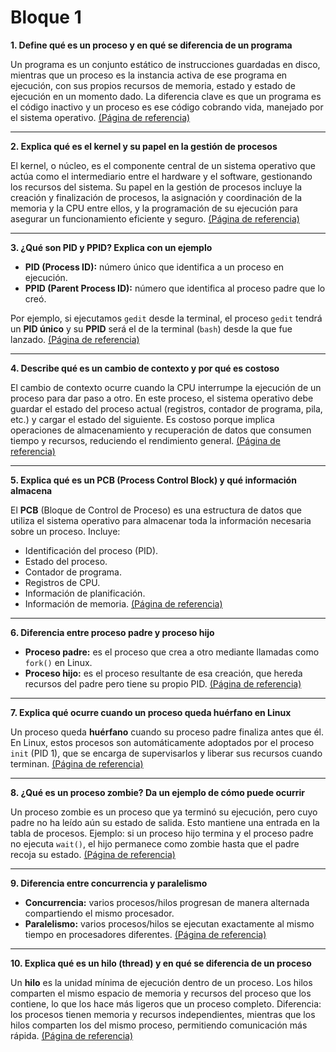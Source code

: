 # Bloque 1

**1. Define qué es un proceso y en qué se diferencia de un programa**

Un programa es un conjunto estático de instrucciones guardadas en disco, mientras que un proceso es la instancia activa de ese programa en ejecución, con sus propios recursos de memoria, estado y estado de ejecución en un momento dado. La diferencia clave es que un programa es el código inactivo y un proceso es ese código cobrando vida, manejado por el sistema operativo.
[(Página de referencia)](https://www.profesionalreview.com/2020/06/20/cual-es-la-diferencia-entre-un-programa-y-un-proceso/#:~:text=B%C3%A1sicamente%2C%20el%20programa%20y%20el,diferencia%20entre%20proceso%20y%20programa.)

---

**2. Explica qué es el kernel y su papel en la gestión de procesos**

El kernel, o núcleo, es el componente central de un sistema operativo que actúa como el intermediario entre el hardware y el software, gestionando los recursos del sistema. Su papel en la gestión de procesos incluye la creación y finalización de procesos, la asignación y coordinación de la memoria y la CPU entre ellos, y la programación de su ejecución para asegurar un funcionamiento eficiente y seguro.
[(Página de referencia)](https://www.eaeprogramas.es/blog/negocio/tecnologia/que-es-el-kernel-cual-es-su-trabajo-y-como-funciona#:~:text=El%20Kernel%2C%20tambi%C3%A9n%20conocido%20como%20n%C3%BAcleo%2C%20es,aplicaciones%20y%20el%20procesamiento%20de%20datos%20f%C3%ADsicos.)

---

**3. ¿Qué son PID y PPID? Explica con un ejemplo**

* **PID (Process ID):** número único que identifica a un proceso en ejecución.
* **PPID (Parent Process ID):** número que identifica al proceso padre que lo creó.

Por ejemplo, si ejecutamos `gedit` desde la terminal, el proceso `gedit` tendrá un **PID único** y su **PPID** será el de la terminal (`bash`) desde la que fue lanzado.
[(Página de referencia)](https://www.ionos.es/digitalguide/servidores/know-how/que-es-el-pid/#:~:text=El%20PID%20es%20un%20n%C3%BAmero,la%20finalizaci%C3%B3n%20de%20un%20proceso.)

---

**4. Describe qué es un cambio de contexto y por qué es costoso**

El cambio de contexto ocurre cuando la CPU interrumpe la ejecución de un proceso para dar paso a otro. En este proceso, el sistema operativo debe guardar el estado del proceso actual (registros, contador de programa, pila, etc.) y cargar el estado del siguiente. Es costoso porque implica operaciones de almacenamiento y recuperación de datos que consumen tiempo y recursos, reduciendo el rendimiento general.
[(Página de referencia)](https://runebook.dev/es/docs/linux/scheduler/context-switching)

---

**5. Explica qué es un PCB (Process Control Block) y qué información almacena**

El **PCB** (Bloque de Control de Proceso) es una estructura de datos que utiliza el sistema operativo para almacenar toda la información necesaria sobre un proceso. Incluye:

* Identificación del proceso (PID).
* Estado del proceso.
* Contador de programa.
* Registros de CPU.
* Información de planificación.
* Información de memoria.
  [(Página de referencia)](https://www.scaler.com/topics/operating-system/process-control-block-in-os/)

---

**6. Diferencia entre proceso padre y proceso hijo**

* **Proceso padre:** es el proceso que crea a otro mediante llamadas como `fork()` en Linux.
* **Proceso hijo:** es el proceso resultante de esa creación, que hereda recursos del padre pero tiene su propio PID.
  [(Página de referencia)](https://linux.die.net/man/2/fork)

---

**7. Explica qué ocurre cuando un proceso queda huérfano en Linux**

Un proceso queda **huérfano** cuando su proceso padre finaliza antes que él. En Linux, estos procesos son automáticamente adoptados por el proceso `init` (PID 1), que se encarga de supervisarlos y liberar sus recursos cuando terminan.
[(Página de referencia)](https://www.baeldung.com/linux/orphan-process)

---

**8. ¿Qué es un proceso zombie? Da un ejemplo de cómo puede ocurrir**

Un proceso zombie es un proceso que ya terminó su ejecución, pero cuyo padre no ha leído aún su estado de salida. Esto mantiene una entrada en la tabla de procesos.
Ejemplo: si un proceso hijo termina y el proceso padre no ejecuta `wait()`, el hijo permanece como zombie hasta que el padre recoja su estado.
[(Página de referencia)](https://www.redhat.com/sysadmin/zombie-processes)

---

**9. Diferencia entre concurrencia y paralelismo**

* **Concurrencia:** varios procesos/hilos progresan de manera alternada compartiendo el mismo procesador.
* **Paralelismo:** varios procesos/hilos se ejecutan exactamente al mismo tiempo en procesadores diferentes.
  [(Página de referencia)](https://www.freecodecamp.org/news/concurrency-vs-parallelism-whats-the-difference/)

---

**10. Explica qué es un hilo (thread) y en qué se diferencia de un proceso**

Un **hilo** es la unidad mínima de ejecución dentro de un proceso. Los hilos comparten el mismo espacio de memoria y recursos del proceso que los contiene, lo que los hace más ligeros que un proceso completo.
Diferencia: los procesos tienen memoria y recursos independientes, mientras que los hilos comparten los del mismo proceso, permitiendo comunicación más rápida.
[(Página de referencia)](https://www.guru99.com/difference-between-process-and-thread.html)

